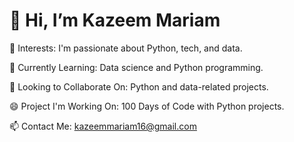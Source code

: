 # **👋 Hi, I’m Kazeem Mariam**




👀 Interests: I'm passionate about Python, tech, and data.

🌱 Currently Learning: Data science and Python programming.

💞️ Looking to Collaborate On: Python and data-related projects.

😄 Project I'm Working On: 100 Days of Code with Python projects.

📫 Contact Me: kazeemmariam16@gmail.com



